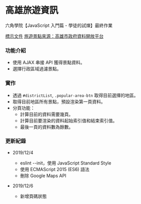 # 高雄旅遊資訊

六角學院【JavaScript 入門篇 - 學徒的試煉】最終作業

[標示文件](https://hexschool.github.io/JavaScript_HomeWork/#artboard3)
[旅遊景點來源：高雄市政府資料開放平台](https://data.kcg.gov.tw/dataset/attractions-information)

### 功能介紹

* 使用 AJAX 串接 API 獲得景點資料。
* 選擇行政區域過濾景點。

### 實作

* 透過 `#districtList`, `.popular-area-btn` 取得目前選擇的地區。
* 取得目前地區所有景點，預設渲染第一頁資料。
* 分頁功能：
  * 計算目前的資料需要幾頁。
  * 計算目前要渲染的資料起始索引值和結束索引值。
  * 最後一頁的資料數為餘數。

### 更新紀錄

* 2019/12/4
  * eslint --init，使用 JavaScript Standard Style
  * 使用 ECMAScript 2015 (ES6) 語法
  * 刪除 Google Maps API

* 2019/12/6
  * 新增頁碼狀態
